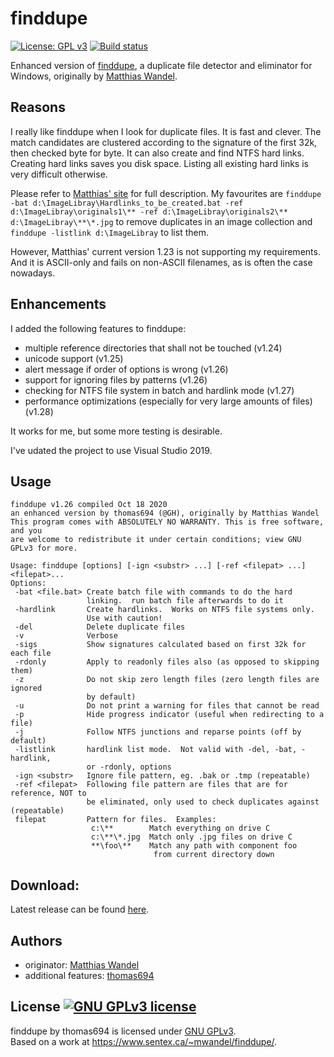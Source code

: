 # finddupe

[![License: GPL v3](https://img.shields.io/badge/License-GPLv3-blue.svg)](https://www.gnu.org/licenses/gpl-3.0) [![Build status](https://ci.appveyor.com/api/projects/status/nt3tayragwr9qxnr/branch/master?svg=true)](https://ci.appveyor.com/project/thomas694/finddupe/branch/master)

Enhanced version of [finddupe](https://www.sentex.ca/~mwandel/finddupe/), a duplicate file detector and eliminator for Windows, originally by [Matthias Wandel](https://github.com/Matthias-Wandel).

## Reasons
I really like finddupe when I look for duplicate files. It is fast and clever. The match candidates are clustered according to the signature of the first 32k, then checked byte for byte. It can also create and find NTFS hard links. Creating hard links saves you disk space. Listing all existing hard links is very difficult otherwise.

Please refer to [Matthias' site](https://www.sentex.ca/~mwandel/finddupe/) for full description. My favourites are
`finddupe -bat d:\ImageLibray\Hardlinks_to_be_created.bat -ref d:\ImageLibray\originals1\** -ref d:\ImageLibray\originals2\** d:\ImageLibray\**\*.jpg` to remove duplicates in an image collection and `finddupe -listlink d:\ImageLibray` to list them.

However, Matthias' current version 1.23 is not supporting my requirements. And it is ASCII-only and fails on non-ASCII filenames, as is often the case nowadays.

## Enhancements
I added the following features to finddupe:
- multiple reference directories that shall not be touched (v1.24)
- unicode support (v1.25)
- alert message if order of options is wrong (v1.26)
- support for ignoring files by patterns (v1.26)
- checking for NTFS file system in batch and hardlink mode (v1.27)
- performance optimizations (especially for very large amounts of files) (v1.28)

It works for me, but some more testing is desirable.

I've udated the project to use Visual Studio 2019.

## Usage
```
finddupe v1.26 compiled Oct 18 2020
an enhanced version by thomas694 (@GH), originally by Matthias Wandel
This program comes with ABSOLUTELY NO WARRANTY. This is free software, and you
are welcome to redistribute it under certain conditions; view GNU GPLv3 for more.

Usage: finddupe [options] [-ign <substr> ...] [-ref <filepat> ...] <filepat>...
Options:
 -bat <file.bat> Create batch file with commands to do the hard
                 linking.  run batch file afterwards to do it
 -hardlink       Create hardlinks.  Works on NTFS file systems only.
                 Use with caution!
 -del            Delete duplicate files
 -v              Verbose
 -sigs           Show signatures calculated based on first 32k for each file
 -rdonly         Apply to readonly files also (as opposed to skipping them)
 -z              Do not skip zero length files (zero length files are ignored
                 by default)
 -u              Do not print a warning for files that cannot be read
 -p              Hide progress indicator (useful when redirecting to a file)
 -j              Follow NTFS junctions and reparse points (off by default)
 -listlink       hardlink list mode.  Not valid with -del, -bat, -hardlink,
                 or -rdonly, options
 -ign <substr>   Ignore file pattern, eg. .bak or .tmp (repeatable)
 -ref <filepat>  Following file pattern are files that are for reference, NOT to
                 be eliminated, only used to check duplicates against (repeatable)
 filepat         Pattern for files.  Examples:
                  c:\**        Match everything on drive C
                  c:\**\*.jpg  Match only .jpg files on drive C
                  **\foo\**    Match any path with component foo
                                from current directory down
```

## Download:

Latest release can be found [here](https://github.com/thomas694/finddupe/releases).

## Authors

- originator: [Matthias Wandel](https://www.sentex.ca/~mwandel/finddupe/)
- additional features: [thomas694](https://github.com/thomas694/finddupe)

## License <a rel="license" href="https://www.gnu.org/licenses/gpl-3.0"><img alt="GNU GPLv3 license" style="border-width:0" src="https://img.shields.io/badge/License-GPLv3-blue.svg" /></a>

<span xmlns:dct="http://purl.org/dc/terms/" property="dct:title">finddupe</span> by thomas694 
is licensed under <a rel="license" href="https://www.gnu.org/licenses/gpl-3.0">GNU GPLv3</a>.<br/>
Based on a work at <a xmlns:dct="http://purl.org/dc/terms/" href="https://www.sentex.ca/~mwandel/finddupe/" rel="dct:source">https://www.sentex.ca/~mwandel/finddupe/</a>.

